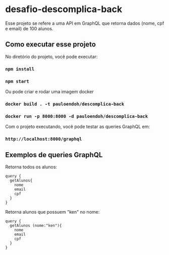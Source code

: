 # desafio-descomplica-back

Esse projeto se refere a uma API em GraphQL que retorna dados (nome, cpf e email) de 100 alunos. 

## Como executar esse projeto

No diretório do projeto, você pode executar: 

### `npm install`
### `npm start`

Ou pode criar e rodar uma imagem docker 

### `docker build . -t pauloendoh/descomplica-back`
### `docker run -p 8000:8000 -d pauloendoh/descomplica-back`

Com o projeto executando, você pode testar as queries GraphQL em:

### `http://localhost:8000/graphql`

## Exemplos de queries GraphQL

Retorna todos os alunos:
```
query {
  getAlunos{
    nome
    email
    cpf
  }
}
```

Retorna alunos que possuem "ken" no nome:
```
query {
  getAlunos (nome:"ken"){
    nome
    email
    cpf
  }
}
```
